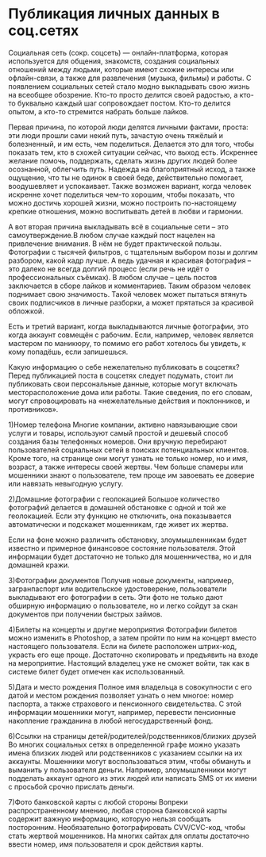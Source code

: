 # Публикация личных данных  в соц.сетях

Социальная сеть (сокр. соцсеть) — онлайн-платформа, которая используется для общения, знакомств, создания социальных отношений между людьми, которые имеют схожие интересы или офлайн-связи, а также для развлечения (музыка, фильмы) и работы.
С появлением социальных сетей стало модно выкладывать свою жизнь на всеобщее обозрение. Кто-то просто делится своей радостью, а кто-то буквально каждый шаг сопровождает постом. Кто-то делится опытом, а кто-то стремится набрать больше лайков.



Первая причина, по которой люди делятся личными фактами, проста: эти люди прошли сами некий путь, зачастую очень тяжёлый и болезненный, и им есть, чем поделиться. Делается это для того, чтобы показать тем, кто в схожей ситуации сейчас, что выход есть. Искреннее желание помочь, поддержать, сделать жизнь других людей более осознанной, облегчить путь. Надежда на благоприятный исход, а также ощущение, что ты не одинок в своей беде, действительно помогает, воодушевляет и успокаивает. Также возможен вариант, когда человек искренне хочет поделиться чем-то хорошим, чтобы показать, что можно достичь хорошей жизни, можно построить по-настоящему крепкие отношения, можно воспитывать детей в любви и гармонии. 

А вот вторая причина выкладывать всё в социальные сети – это самоутверждение.В любом случае каждый пост нацелен на привлечение внимания. В нём не будет практической пользы. Фотографии с тысячей фильтров, с тщательным выбором позы и долгим разбором, какой кадр лучше. А ведь удачная и красивая фотография – это далеко не всегда долгий процесс (если речь не идёт о профессиональных съёмках). В любом случае – цель постов заключается в сборе лайков и комментариев. Таким образом человек поднимает свою значимость. Такой человек может пытаться втянуть своих подписчиков в личные разборки, а может прятаться за красивой обложкой. 





Есть и третий вариант, когда выкладываются личные фотографии, это когда аккаунт совмещён с рабочим. Если, например, человек является мастером по маникюру, то помимо его работ хотелось бы увидеть, к кому попадёшь, если запишешься.











Какую информацию о себе нежелательно публиковать в соцсетях?
Перед публикацией поста в соцсетях следует подумать, стоит ли публиковать свои персональные данные, которые могут включать месторасположение дома или работы. Такие 
сведения, по его словам, могут спровоцировать на «нежелательные действия и поклонников, и противников».


1)Номер телефона
Многие компании, активно навязывающие свои услуги и товары, используют самый простой и дешевый способ создания базы телефонных номеров. Они вручную перебирают пользователей социальных сетей в поисках потенциальных клиентов.
Кроме того, на странице они могут узнать не только номер, но и имя, возраст, а также интересы своей жертвы. Чем больше спамеры или мошенники знают о пользователе, тем проще им завоевать ее доверие или навязать невыгодную услугу.





2)Домашние фотографии с геолокацией
Большое количество фотографий делается в домашней обстановке с одной и той же геолокацией. Если эту функцию не отключить, она показывается автоматически и подскажет мошенникам, где живет их жертва.

Если на фоне можно различить обстановку, злоумышленникам будет известно и примерное финансовое состояние пользователя. Этой информации будет достаточно не только для мошенничества, но и для домашней кражи.






3)Фотографии документов
Получив новые документы, например, загранпаспорт или водительское удостоверение, пользователи выкладывают его фотографии в сеть. Эти фото не только дают обширную информацию о пользователе, но и легко сойдут за скан документов при получении быстрых займов.






4)Билеты на концерты и другие мероприятия
Фотографии билетов можно изменить в Photoshop, а затем пройти по ним на концерт вместо настоящего пользователя. Если на билете расположен штрих-код, украсть его еще проще. Достаточно скопировать и предъявить на входе на мероприятие. Настоящий владелец уже не сможет войти, так как в системе билет будет отмечен как использованный.




5)Дата и место рождения
Полное имя владельца в совокупности с его датой и местом рождения позволяет узнать о нем многое: номер паспорта, а также страхового и пенсионного свидетельства. С этой информации мошенники могут, например, перевести пенсионные накопление гражданина в любой негосударственный фонд.




6)Ссылки на страницы детей/родителей/родственников/близких друзей
Во многих социальных сетях в определенной графе можно указать имена близких людей или родственников с указанием ссылки на их аккаунты. Мошенники могут воспользоваться этим, чтобы обмануть и выманить у пользователя деньги. Например, злоумышленники могут подделать аккаунт одного из этих людей или написать SMS от их имени с просьбой срочно прислать деньги.



7)Фото банковской карты с любой стороны
Вопреки распространенному мнению, любая сторона банковской карты содержит важную информацию, которую нельзя сообщать посторонним. Необязательно фотографировать CVV/CVC-код, чтобы стать жертвой мошенников. На многих сайтах для оплаты достаточно ввести номер, имя пользователя и срок действия карты.
